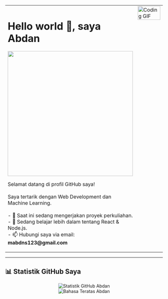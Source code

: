 <table width="100%">
  <tr>
    <td width="50%" valign="top">
      <h1 align="left">Hello world 👋, saya Abdan</h1>
      <p align="center">
  <img src="https://media.giphy.com/media/v1.Y2lkPTc5MGI3NjExdHo1ZHlmd2xidG5jb3Y0bWxkcnpxb3JlYzVpdnU4MjE1NTV4Z3hxbSZlcD12MV9naWZzX3NlYXJjaCZjdD1n/JqmupuTVZYaQX5s094/giphy.gif" width="400">
</p>
      <p align="left">
        Selamat datang di profil GitHub saya!
        <br><br>
        Saya tertarik dengan Web Development dan Machine Learning.
        <br><br>
        - 🔭 Saat ini sedang mengerjakan proyek perkuliahan.
        <br>
        - 🌱 Sedang belajar lebih dalam tentang React & Node.js.
        <br>
        - 📫 Hubungi saya via email: <strong>mabdns123@gmail.com</strong>
      </p>
    </td>
    <td width="50%" valign="top">
      <img src="https://media.tenor.com/Dy6-nS1l3XwAAAAC/coding-focus.gif" alt="Coding GIF" width="100%" />
    </td>
  </tr>
</table>

---

## 📊 Statistik GitHub Saya

<p align="center">
  <img src="https://github-readme-stats.vercel.app/api?username=mabdns&show_icons=true&theme=dark&rank_icon=github" alt="Statistik GitHub Abdan" />
  <br>
  <img src="https://github-readme-stats.vercel.app/api/top-langs/?username=mabdns&layout=compact&theme=dark" alt="Bahasa Teratas Abdan" />
</p>
